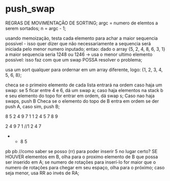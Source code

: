 # push_swap



REGRAS DE MOVIMENTAÇÃO DE SORTING;
argc = numero de elemtos a serem sortados;
n = argc - 1;

usando memoização, testa cada elemento para achar a maior sequencia possivel - isso quer dizer que não necessariamente a sequencia será iniciada pelo menor numero inputado;
entao: dado o array {5, 2, 4, 8, 6, 3, 1}
a maior sequencia seria
1248 ou 1246 -> usa o menor ultimo elemento possível: isso faz com que um swap POSSA resolver o problema;


usa um sort qualquer para ordernar em um array diferente, logo: {1, 2, 3, 4, 5, 6, 8};

checa se o primeiro elemento de cada lista entrará na ordem caso haja um swap: se 5 ficar entre 4 e 6, dá um swap a; caso haja elementos na stack b e seu elemento do topo for entrar em ordem, dá swap s;
Caso nao haja swaps, push B
Checa se o elemento do topo de B entra em ordem se der push A, caso sim, push B;


8 5 2 4 9 7 1
1 2 4 5 7 8 9

2 4 9 7 1 //1 2 4 7
* * 8 5

pb
pb
//como saber se posso (rr) para poder inserir 5 no lugar certo?
SE HOUVER elementos em B, olha para o proximo elemento de B que possa ser inserido em A; se numero de rotações para inserí-lo for maior que o numero de rotações para chegar em seu espaço, olha para o próximo;
caso seja menor, usa RR ao invés de RA;
